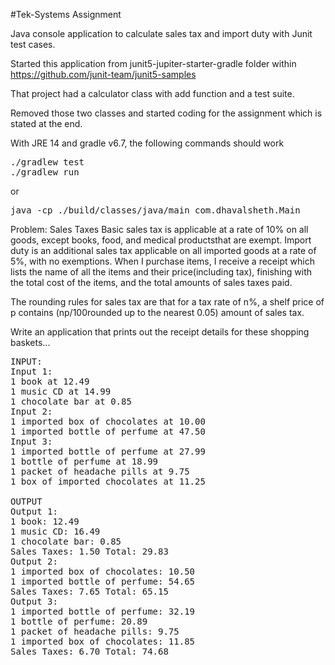 #Tek-Systems Assignment

Java console application to calculate sales tax and import duty with Junit test cases.

Started this application from junit5-jupiter-starter-gradle folder within https://github.com/junit-team/junit5-samples

That project had a calculator class with add function and a test suite.

Removed those two classes and started coding for the assignment which is stated at the end.

With JRE 14 and gradle v6.7, the following commands should work 
<pre>
./gradlew test 
./gradlew run
</pre>  
or
<pre>
java -cp ./build/classes/java/main com.dhavalsheth.Main
</pre>
 
Problem: Sales Taxes
Basic sales tax is applicable at a rate of 10% on all goods, 
except books, food, and medical productsthat are exempt. 
Import duty is an additional sales tax applicable on all imported goods 
at a rate of 5%, with no exemptions.
When I purchase items, I receive a receipt which lists the name of all the items and their price(including tax), finishing with the total cost of the items, and the total amounts of sales taxes paid.

The rounding rules for sales tax are that for a tax rate of n%, a shelf price of p contains (np/100rounded up to the nearest 0.05) amount of sales tax.

Write an application that prints out the receipt details for these shopping baskets...
<pre>
INPUT:
Input 1:
1 book at 12.49
1 music CD at 14.99
1 chocolate bar at 0.85
Input 2:
1 imported box of chocolates at 10.00
1 imported bottle of perfume at 47.50
Input 3:
1 imported bottle of perfume at 27.99
1 bottle of perfume at 18.99
1 packet of headache pills at 9.75
1 box of imported chocolates at 11.25

OUTPUT
Output 1:
1 book: 12.49
1 music CD: 16.49
1 chocolate bar: 0.85
Sales Taxes: 1.50 Total: 29.83
Output 2:
1 imported box of chocolates: 10.50
1 imported bottle of perfume: 54.65
Sales Taxes: 7.65 Total: 65.15
Output 3:
1 imported bottle of perfume: 32.19
1 bottle of perfume: 20.89
1 packet of headache pills: 9.75
1 imported box of chocolates: 11.85
Sales Taxes: 6.70 Total: 74.68
</pre>

